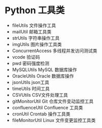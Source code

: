 # Python 工具类
- fileUtils 文件操作工具
- mailUtil 邮箱工具类
- strUtils 字符串操作工具
- imgUtils 图片操作工具类
- ConcurrentAccess 多线程并发访问测试类
- vcode 验证码
- pwd 密码强度检测
- MySQLUtils MySQL 数据库操作
- OracleUtils Oracle 数据库操作
- jsonUtils json工具
- timeUtils 时间工具
- CSVUtils CSV文件处理工具
- gitMonitorUtil Git 仓库文件变动监控工具
- confluenceUtil Confluence 工具类
- cronUtil Crontab 操作工具类
- fileMonitorUtil Linux 文件变更监控工具类